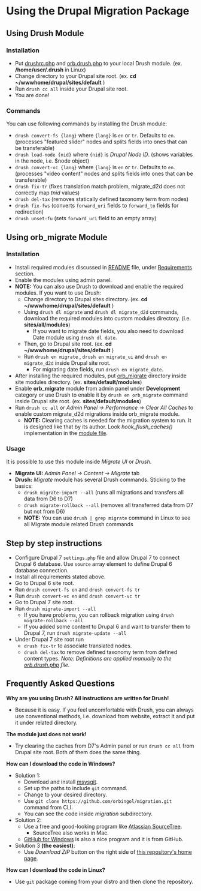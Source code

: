 # Using the Drupal Migration Package #

## Using Drush Module ##

### Installation ##

* Put [drushrc.php](../.drush/drushrc.php) and [orb.drush.php](../.drush/orb.drush.inc) to your local Drush module. (ex. __/home/user/.drush__ in Linux)
* Change directory to your Drupal site root. (ex. __cd ~/wwwhome/drupal/sites/default__ )
* Run `drush cc all` inside your Drupal site root.
* You are done!

### Commands ###

You can use following commands by installing the Drush module:

* `drush convert-fs {lang}` where `{lang}` is `en` or `tr`. Defaults to `en`. (processes "featured slider" nodes and splits fields into ones that can be transferable)
* `drush load-node {nid}` where `{nid}` is _Drupal Node ID_. (shows variables in the node, i.e. $node object)
* `drush convert-vc {lang}` where `{lang}` is `en` or `tr`. Defaults to `en`. (processes "video content" nodes and splits fields into ones that can be transferable)
* `drush fix-tr` (fixes translation match problem, migrate_d2d does not correctly map *tnid* values)
* `drush del-tax` (removes statically defined taxonomy term from nodes)
* `drush fix-fws` (converts `forward_uri` fields to `forward_to` fields for redirection)
* `drush unset-fu` (sets `forward_uri` field to an empty array)

## Using orb_migrate Module ##

### Installation ###

* Install required modules discussed in [README](../README.md) file, under [Requirements](../README.md#requirements) section.
* Enable the modules using admin panel.
* __NOTE:__ You can also use Drush to download and enable the required modules. If you want to use Drush:
    - Change directory to Drupal sites directory. (ex. __cd ~/wwwhome/drupal/sites/default__ )
    - Using `drush dl migrate` and `drush dl migrate_d2d` commands, download the required modules into custom modules directory. (i.e. __sites/all/modules__)
        * If you want to migrate date fields, you also need to download Date module using `drush dl date`.
    - Then, go to Drupal site root. (ex. __cd ~/wwwhome/drupal/sites/default__ )
    - Run `drush en migrate` , `drush en migrate_ui` and `drush en migrate_d2d` inside Drupal site root.
        * For migrating date fields, run `drush en migrate_date`.
* After installing the required modules, put [orb_migrate](../orb_migrate/) directory inside site modules directory. (ex. __sites/default/modules__)
* Enable **orb_migrate** module from admin panel under **Development** category or use Drush to enable it by `drush en orb_migrate` command inside Drupal site root. (ex. __sites/default/modules__)
* Run `drush cc all` or *Admin Panel -> Performance -> Clear All Caches* to enable custom migrate_d2d migrations inside orb_migrate module.
    - __NOTE:__ Clearing caches is needed for the migration system to run. It is designed like that by its author. Look *hook_flush_caches()* implementation in the [module file](../orb_migrate/orb_migrate.module).

### Usage ###

It is possible to use this module inside _Migrate UI_ or _Drush_.

* __Migrate UI:__ *Admin Panel -> Content -> Migrate* tab
* __Drush:__ _Migrate_ module has several Drush commands. Sticking to the basics:
    - `drush migrate-import --all` (runs all migrations and transfers all data from D6 to D7)
    - `drush migrate-rollback --all` (removes all transferred data from D7 but not from D6)
    - __NOTE:__ You can use `drush | grep migrate` command in Linux to see all Migrate module related Drush commands

## Step by step instructions ##

* Configure Drupal 7 `settings.php` file and allow Drupal 7 to connect Drupal 6 database. Use `source` array element to define Drupal 6 database connection.
* Install all requirements stated above.
* Go to Drupal 6 site root.
* Run `drush convert-fs en` and `drush convert-fs tr`
* Run `drush convert-vc en` and `drush convert-vc tr`
* Go to Drupal 7 site root.
* Run `drush migrate-import --all`
  * If you have problems, you can rollback migration using `drush migrate-rollback --all`
  * If you added some content to Drupal 6 and want to transfer them to Drupal 7, run `drush migrate-update --all`
* Under Drupal 7 site root run
  * `drush fix-tr` to associate translated nodes.
  * `drush del-tax` to remove defined taxonomy term from defined content types. *Note: Definitions are applied manually to the [orb.drush.php](../.drush/orb.drush.php) file.*

## Frequently Asked Questions ##

__Why are you using Drush? All instructions are written for Drush!__

* Because it is easy. If you feel uncomfortable with Drush, you can always use conventional methods, i.e. download from website, extract it and put it under related directory.

__The module just does not work!__

* Try clearing the caches from D7's Admin panel or run `drush cc all` from Drupal site root. Both of them does the same thing.

__How can I download the code in Windows?__

* Solution 1:
    - Download and install [msysgit](http://msysgit.github.io/).
    - Set up the paths to include `git` command.
    - Change to your desired directory.
    - Use `git clone https://github.com/orbingol/migration.git` command from CLI.
    - You can see the code inside *migration* subdirectory.
* Solution 2:
    * Use a free and good-looking program like [Atlassian SourceTree](http://www.sourcetreeapp.com/).
        - SourceTree also works in Mac.
    * [GitHub for Windows](http://windows.github.com/) is also a nice program and it is from GitHub.
* Solution 3 __(the easiest)__:
    * Use _Download ZIP_ button on the right side of [this repository's home page](https://github.com/orbingol/migration). 

__How can I download the code in Linux?__

* Use `git` package coming from your distro and then clone the repository.
